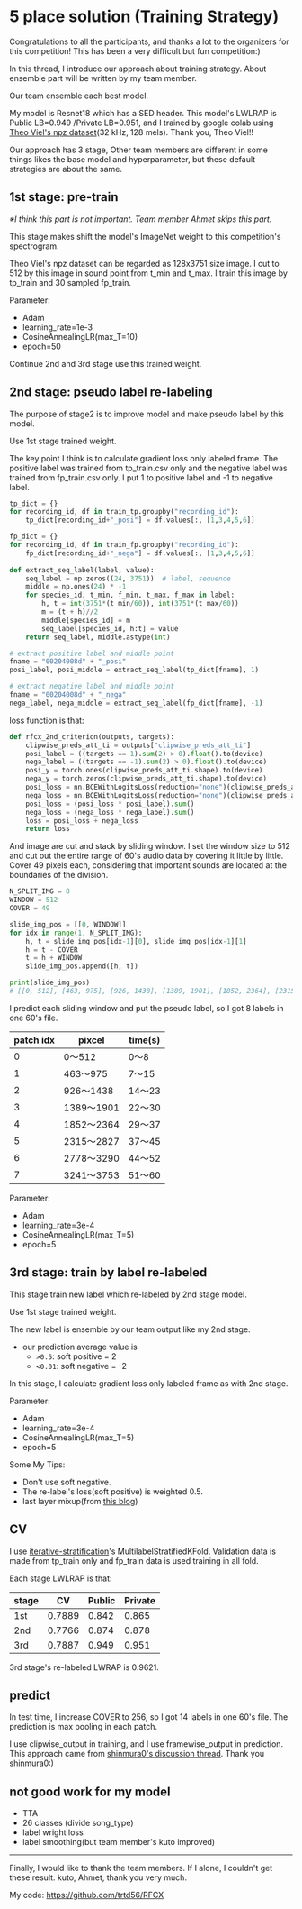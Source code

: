 # 5 place solution (Training Strategy)

Congratulations to all the participants, and thanks a lot to the organizers for this competition! This has been a very difficult but fun competition:)

In this thread, I introduce our approach about training strategy.
About ensemble part will be written by my team member.

Our team ensemble each best model.

My model is Resnet18 which has a SED header. This model's LWLRAP is Public LB=0.949 /Private LB=0.951, and I trained by google colab using [Theo Viel's npz dataset](https://www.kaggle.com/c/rfcx-species-audio-detection/discussion/198048)(32 kHz, 128 mels). Thank you, Theo Viel!!

Our approach has 3 stage, 
Other team members are different in some things likes the base model and hyperparameter, but these default strategies are about the same.

## 1st stage: pre-train

*※I think this part is not important. Team member Ahmet skips this part.*

This stage makes shift the model's ImageNet weight to this competition's spectrogram.

Theo Viel's npz dataset can be regarded as 128x3751 size image.
I cut to 512 by this image in sound point from t_min and t_max.
I train this image by tp_train and 30 sampled fp_train.

Parameter:
- Adam
- learning_rate=1e-3
- CosineAnnealingLR(max_T=10)
- epoch=50

Continue 2nd and 3rd stage use this trained weight.

## 2nd stage: pseudo label re-labeling

The purpose of stage2 is to improve model and make pseudo label by this model.

Use 1st stage trained weight.

The key point I think is to calculate gradient loss only labeled frame. The positive label was trained from tp_train.csv only and the negative label was trained from fp_train.csv only.
I put 1 to positive label and -1 to negative label.

```python
tp_dict = {}
for recording_id, df in train_tp.groupby("recording_id"):
    tp_dict[recording_id+"_posi"] = df.values[:, [1,3,4,5,6]]

fp_dict = {}
for recording_id, df in train_fp.groupby("recording_id"):
    fp_dict[recording_id+"_nega"] = df.values[:, [1,3,4,5,6]]
    
def extract_seq_label(label, value):
    seq_label = np.zeros((24, 3751))  # label, sequence
    middle = np.ones(24) * -1
    for species_id, t_min, f_min, t_max, f_max in label:
        h, t = int(3751*(t_min/60)), int(3751*(t_max/60))
        m = (t + h)//2
        middle[species_id] = m
        seq_label[species_id, h:t] = value
    return seq_label, middle.astype(int)

# extract positive label and middle point
fname = "00204008d" + "_posi"
posi_label, posi_middle = extract_seq_label(tp_dict[fname], 1) 

# extract negative label and middle point
fname = "00204008d" + "_nega"
nega_label, nega_middle = extract_seq_label(fp_dict[fname], -1) 
```

loss function is that:

```python
def rfcx_2nd_criterion(outputs, targets):
    clipwise_preds_att_ti = outputs["clipwise_preds_att_ti"]
    posi_label = ((targets == 1).sum(2) > 0).float().to(device)
    nega_label = ((targets == -1).sum(2) > 0).float().to(device)
    posi_y = torch.ones(clipwise_preds_att_ti.shape).to(device)
    nega_y = torch.zeros(clipwise_preds_att_ti.shape).to(device)
    posi_loss = nn.BCEWithLogitsLoss(reduction="none")(clipwise_preds_att_ti, posi_y)
    nega_loss = nn.BCEWithLogitsLoss(reduction="none")(clipwise_preds_att_ti, nega_y)
    posi_loss = (posi_loss * posi_label).sum()
    nega_loss = (nega_loss * nega_label).sum()
    loss = posi_loss + nega_loss
    return loss
```

And image are cut and stack by sliding window.
I set the window size to 512 and cut out the entire range of 60's audio data by covering it little by little. Cover 49 pixels each, considering that important sounds are located at the boundaries of the division.

```python
N_SPLIT_IMG = 8
WINDOW = 512
COVER = 49

slide_img_pos = [[0, WINDOW]]
for idx in range(1, N_SPLIT_IMG):
    h, t = slide_img_pos[idx-1][0], slide_img_pos[idx-1][1]
    h = t - COVER
    t = h + WINDOW
    slide_img_pos.append([h, t])

print(slide_img_pos)
# [[0, 512], [463, 975], [926, 1438], [1389, 1901], [1852, 2364], [2315, 2827], [2778, 3290], [3241, 3753]]
```

I predict each sliding window and put the pseudo label, so I got 8 labels in one 60's file.

|patch idx|pixcel|time(s)|
|--|--|--|
|0|0〜512|0〜8|
|1|463〜975|7〜15|
|2|926〜1438|14〜23|
|3|1389〜1901|22〜30|
|4|1852〜2364|29〜37|
|5|2315〜2827|37〜45|
|6|2778〜3290|44〜52|
|7|3241〜3753|51〜60|


Parameter:
- Adam
- learning_rate=3e-4
- CosineAnnealingLR(max_T=5)
- epoch=5

## 3rd stage: train by label re-labeled
This stage train new label which re-labeled by 2nd stage model.

Use 1st stage trained weight.

The new label is ensemble by our team output like my 2nd stage.
- our prediction average value is
  - `>0.5`: soft positive = 2
  - `<0.01`: soft negative = -2

In this stage, I calculate gradient loss only labeled frame as with 2nd stage. 

Parameter:
- Adam
- learning_rate=3e-4
- CosineAnnealingLR(max_T=5)
- epoch=5

Some My Tips:
- Don't use soft negative.
- The re-label's loss(soft positive) is weighted 0.5.
- last layer mixup(from [this blog](https://medium.com/analytics-vidhya/better-result-with-mixup-at-final-layer-e9ba3a4a0c41))

## CV

I use [iterative-stratification](https://github.com/trent-b/iterative-stratification)'s MultilabelStratifiedKFold. Validation data is made from tp_train only and fp_train data is used training in all fold.

Each stage LWLRAP is that:

|stage|CV|Public|Private|
|--|--|--|--|
|1st|0.7889|0.842|0.865|
|2nd|0.7766|0.874|0.878|
|3rd|0.7887|0.949|0.951|

3rd stage's re-labeled LWRAP is 0.9621.


## predict

In test time, I increase COVER to 256, so I got 14 labels in one 60's file.
The prediction is max pooling in each patch.

I use clipwise_output in training, and I use framewise_output in prediction. This approach came from [shinmura0's discussion thread](https://www.kaggle.com/c/rfcx-species-audio-detection/discussion/209684). Thank you  shinmura0:)

## not good work for my model
- TTA
- 26 classes (divide song_type)
- label wright loss
- label smoothing(but team member's kuto improved)

---

Finally, I would like to thank the team members.
If I alone, I couldn't get these result.
kuto, Ahmet, thank you very much.

My code:
https://github.com/trtd56/RFCX
